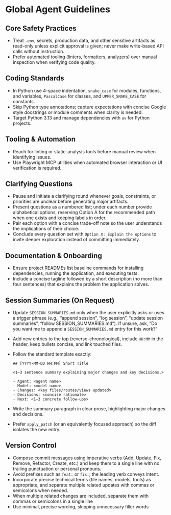 # Global Agent Guidelines

## Core Safety Practices
- Treat `.env`, secrets, production data, and other sensitive artifacts as read-only unless explicit approval is given; never make write-based API calls without instruction.
- Prefer automated tooling (linters, formatters, analyzers) over manual inspection when verifying code quality.

## Coding Standards
- In Python use 4-space indentation, `snake_case` for modules, functions, and variables, `PascalCase` for classes, and `UPPER_SNAKE_CASE` for constants.
- Skip Python type annotations; capture expectations with concise Google style docstrings or module comments when clarity is needed.
- Target Python 3.13 and manage dependencies with `uv` for Python projects.

## Tooling & Automation
- Reach for linting or static-analysis tools before manual review when identifying issues.
- Use Playwright MCP utilities when automated browser interaction or UI verification is required.

## Clarifying Questions
- Pause and initiate a clarifying round whenever goals, constraints, or priorities are unclear before generating major artifacts.
- Present questions as a numbered list; under each number provide alphabetical options, reserving Option A for the recommended path when one exists and keeping labels in order.
- Pair each option with a concise trade-off note so the user understands the implications of their choice.
- Conclude every question set with `Option X: Explain the options` to invite deeper exploration instead of committing immediately.

## Documentation & Onboarding
- Ensure project READMEs list baseline commands for installing dependencies, running the application, and executing tests.
- Include a concise tagline followed by a short description (no more than four sentences) that explains the problem the application solves.

## Session Summaries (On Request)
- Update `SESSION_SUMMARIES.md` only when the user explicitly asks or uses a trigger phrase (e.g., “append session”, “log session”, “update session summaries”, “follow SESSION_SUMMARIES.md”). If unsure, ask, “Do you want me to append a `SESSION_SUMMARIES.md` entry for this work?”
- Add new entries to the top (reverse-chronological), include `HH:MM` in the header, keep bullets concise, and link touched files.
- Follow the standard template exactly:

  ```
  ## [YYYY-MM-DD HH:MM] Short Title

  <1–3 sentence summary explaining major changes and key decisions.>

  - Agent: <agent name>
  - Model: <model name>
  - Changes: <key files/routes/views updated>
  - Decisions: <concise rationale>
  - Next: <1–3 concrete follow-ups>
  ```

- Write the summary paragraph in clear prose, highlighting major changes and decisions.
- Prefer `apply_patch` (or an equivalently focused approach) so the diff isolates the new entry.

## Version Control
- Compose commit messages using imperative verbs (Add, Update, Fix, Remove, Refactor, Create, etc.) and keep them to a single line with no trailing punctuation or personal pronouns.
- Avoid prefixes such as `feat:` or `fix:`; the leading verb conveys intent.
- Incorporate precise technical terms (file names, models, tools) as appropriate, and separate multiple related updates with commas or semicolons when needed.
- When multiple related changes are included, separate them with commas or semicolons in a single line
- Use minimal, precise wording, skipping unnecessary filler words

